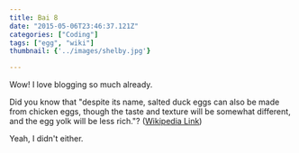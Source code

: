 ```yaml
---
title: Bai 8
date: "2015-05-06T23:46:37.121Z"
categories: ["Coding"]
tags: ["egg", "wiki"]
thumbnail: {'../images/shelby.jpg'}

---
```


Wow! I love blogging so much already.

Did you know that "despite its name, salted duck eggs can also be made from
chicken eggs, though the taste and texture will be somewhat different, and the
egg yolk will be less rich."?
([Wikipedia Link](http://en.wikipedia.org/wiki/Salted_duck_egg))

Yeah, I didn't either.
